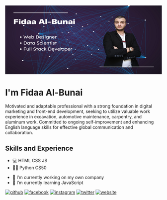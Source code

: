 ![Front-End Developer](https://github.com/Fidaa-Al-Bunai/Fidaa-Al-Bunai/blob/main/Fidaa%20Al-Bunai.Banner.png)


# I'm Fidaa Al-Bunai
Motivated and adaptable professional with a strong foundation in digital marketing and front-end development, seeking to utilize valuable work experience in excavation, automotive maintenance, carpentry, and aluminum work. Committed to ongoing self-improvement and enhancing English language skills for effective global communication and collaboration.

## Skills and Experience  
* 💻  HTML  CSS  JS
* 👩‍💻 Python  CS50


- 🔭 I’m currently working on my own company 
- 🌱 I’m currently learning JavaScript 


[<img src='https://cdn.jsdelivr.net/npm/simple-icons@3.0.1/icons/github.svg' alt='github' height='40'>](https://github.com/Fidaa-Al-Bunai)  [<img src='https://cdn.jsdelivr.net/npm/simple-icons@3.0.1/icons/facebook.svg' alt='facebook' height='40'>](https://www.facebook.com/Fidaa-Al-Bunai)  [<img src='https://cdn.jsdelivr.net/npm/simple-icons@3.0.1/icons/instagram.svg' alt='instagram' height='40'>](https://www.instagram.com/fidaa.al.bunai/)  [<img src='https://cdn.jsdelivr.net/npm/simple-icons@3.0.1/icons/twitter.svg' alt='twitter' height='40'>](https://twitter.com/fidaa_al_bunai)  [<img src='https://cdn.jsdelivr.net/npm/simple-icons@3.0.1/icons/icloud.svg' alt='website' height='40'>](https://fidaa-al-bunai.netlify.app/)  

